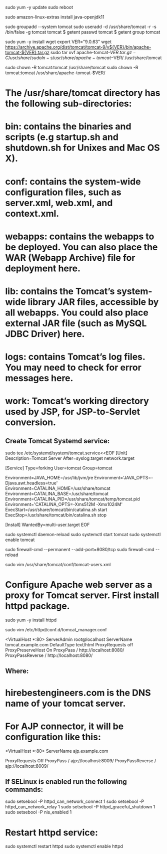 sudo yum -y update
sudo reboot

sudo amazon-linux-extras install java-openjdk11

sudo groupadd --system tomcat
sudo useradd -d /usr/share/tomcat -r -s /bin/false -g tomcat tomcat
$ getent passwd tomcat
$ getent group tomcat


sudo yum -y install wget
export VER="9.0.63"
wget https://archive.apache.org/dist/tomcat/tomcat-9/v${VER}/bin/apache-tomcat-${VER}.tar.gz
sudo tar xvf apache-tomcat-${VER}.tar.gz -C /usr/share/
sudo ln -s /usr/share/apache-tomcat-$VER/ /usr/share/tomcat

sudo chown -R tomcat:tomcat /usr/share/tomcat
sudo chown -R tomcat:tomcat /usr/share/apache-tomcat-$VER/

# The /usr/share/tomcat directory has the following sub-directories:

# bin: contains the binaries and scripts (e.g startup.sh and shutdown.sh for Unixes and Mac OS X).
# conf: contains the system-wide configuration files, such as server.xml, web.xml, and context.xml.
# webapps: contains the webapps to be deployed. You can also place the WAR (Webapp Archive) file for deployment here.
# lib: contains the Tomcat’s system-wide library JAR files, accessible by all webapps. You could also place external JAR file (such as MySQL JDBC Driver) here.
# logs: contains Tomcat’s log files. You may need to check for error messages here.
# work: Tomcat’s working directory used by JSP, for JSP-to-Servlet conversion.


## Create Tomcat Systemd service:
sudo tee /etc/systemd/system/tomcat.service<<EOF
[Unit]
Description=Tomcat Server
After=syslog.target network.target

[Service]
Type=forking
User=tomcat
Group=tomcat

Environment=JAVA_HOME=/usr/lib/jvm/jre
Environment='JAVA_OPTS=-Djava.awt.headless=true'
Environment=CATALINA_HOME=/usr/share/tomcat
Environment=CATALINA_BASE=/usr/share/tomcat
Environment=CATALINA_PID=/usr/share/tomcat/temp/tomcat.pid
Environment='CATALINA_OPTS=-Xms512M -Xmx1024M'
ExecStart=/usr/share/tomcat/bin/catalina.sh start
ExecStop=/usr/share/tomcat/bin/catalina.sh stop

[Install]
WantedBy=multi-user.target
EOF

sudo systemctl daemon-reload
sudo systemctl start tomcat
sudo systemctl enable tomcat


sudo firewall-cmd --permanent --add-port=8080/tcp
sudo firewall-cmd --reload


sudo vim /usr/share/tomcat/conf/tomcat-users.xml

<role rolename="admin-gui"/>
<role rolename="manager-gui"/>
<user username="admin" password="TomcatAdminPassw0rd" fullName="Administrator" roles="admin-gui,manager-gui"/>


# Configure Apache web server as a proxy for Tomcat server. First install httpd package.
sudo yum -y install httpd 

sudo vim /etc/httpd/conf.d/tomcat_manager.conf

<VirtualHost *:80>
    ServerAdmin root@localhost
    ServerName tomcat.example.com
    DefaultType text/html
    ProxyRequests off
    ProxyPreserveHost On
    ProxyPass / http://localhost:8080/
    ProxyPassReverse / http://localhost:8080/
</VirtualHost>

## Where:

# hirebestengineers.com is the DNS name of your tomcat server.
# For AJP connector, it will be configuration like this:

<VirtualHost *:80>
  ServerName ajp.example.com

  ProxyRequests Off
  ProxyPass / ajp://localhost:8009/
  ProxyPassReverse / ajp://localhost:8009/
</VirtualHost>

##  If SELinux is enabled run the following commands:

sudo setsebool -P httpd_can_network_connect 1
sudo setsebool -P httpd_can_network_relay 1
sudo setsebool -P httpd_graceful_shutdown 1
sudo setsebool -P nis_enabled 1


# Restart httpd service:

sudo systemctl restart httpd
sudo systemctl enable httpd





